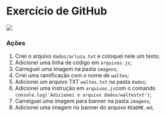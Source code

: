 # Exercício de GitHub

![](https://github.com/arleysouza/esof/blob/main/imagens/ilustracao.png)

### Ações

1. Criei o arquivo `dados/arluza.txt` e coloquei nele um texto;
2. Adicionei uma linha de código em `arquivos.js`;
3. Carreguei uma imagem na pasta `imagens`;
4. Criei uma ramificação com o nome de `waltes`;
5. Adicionei um arquivo TXT `waltes.txt` na pasta `dados`;
6. Adicionei uma instrução em `arquivos.js`com o comando `console.log('Adicionei o arquivo dados/waltestxt')`;
7. Carreiguei uma imagem para banner na pasta `imagens`;
8. Adicionei uma imagem no banner do arquivo `README.md`;



